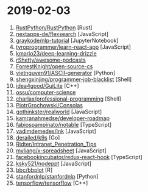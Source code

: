 # 2019-02-03

1. [RustPython/RustPython](https://github.com/RustPython/RustPython "A Python Interpreter written in Rust") [Rust]
2. [nextapps-de/flexsearch](https://github.com/nextapps-de/flexsearch "Next-Generation full text search library for Browser and Node.js") [JavaScript]
3. [graykode/nlp-tutorial](https://github.com/graykode/nlp-tutorial "Natural Language Processing Tutorial for Deep Learning Researchers") [JupyterNotebook]
4. [tyroprogrammer/learn-react-app](https://github.com/tyroprogrammer/learn-react-app "Application that will help you learn React fundamentals. Install this application locally - there's tutorial, code snippets and exercises. The main objective of this project is to help you get off the ground with React!") [JavaScript]
5. [kmario23/deep-learning-drizzle](https://github.com/kmario23/deep-learning-drizzle "Drench yourself in Deep Learning, Reinforcement Learning, Machine Learning, Computer Vision, and NLP by learning from these exciting lectures!!") 
6. [rShetty/awesome-podcasts](https://github.com/rShetty/awesome-podcasts "Collection of awesome podcasts") 
7. [ForrestKnight/open-source-cs](https://github.com/ForrestKnight/open-source-cs "Video discussing this curriculum:") 
8. [vietnguyen91/ASCII-generator](https://github.com/vietnguyen91/ASCII-generator "ASCII generator (image to text, image to image, video to video)") [Python]
9. [shengxinjing/programmer-job-blacklist](https://github.com/shengxinjing/programmer-job-blacklist "🙈程序员找工作黑名单，换工作和当技术合伙人需谨慎啊 更新有赞") [Shell]
10. [idea4good/GuiLite](https://github.com/idea4good/GuiLite "✔️The smallest UI framework for all platform -- 5K lines code") [C++]
11. [ossu/computer-science](https://github.com/ossu/computer-science "🎓 Path to a free self-taught education in Computer Science!") 
12. [charlax/professional-programming](https://github.com/charlax/professional-programming "A collection of full-stack resources for programmers.") [Shell]
13. [PiotrGrochowski/Consolas](https://github.com/PiotrGrochowski/Consolas "The Consolas font since I became a designer of it starting at version 8.0. It's of course open source.") 
14. [gothinkster/realworld](https://github.com/gothinkster/realworld "The mother of all demo apps — Exemplary fullstack Medium.com clone powered by React, Angular, Node, Django, and many more 🏅") [JavaScript]
15. [kamranahmedse/developer-roadmap](https://github.com/kamranahmedse/developer-roadmap "Roadmap to becoming a web developer in 2019") 
16. [fabiospampinato/notable](https://github.com/fabiospampinato/notable "The markdown-based note-taking app that doesn't suck.") [TypeScript]
17. [vadimdemedes/ink](https://github.com/vadimdemedes/ink "🌈 React for interactive command-line apps") [JavaScript]
18. [derailed/k9s](https://github.com/derailed/k9s "🐶 Kubernetes CLI To Manage Your Clusters In Style!") [Go]
19. [Ridter/Intranet_Penetration_Tips](https://github.com/Ridter/Intranet_Penetration_Tips "2018年初整理的一些内网渗透TIPS，后面更新的慢，所以公开出来希望跟小伙伴们一起更新维护~") 
20. [myliang/x-spreadsheet](https://github.com/myliang/x-spreadsheet "A web-based JavaScript（canvas） spreadsheet") [JavaScript]
21. [facebookincubator/redux-react-hook](https://github.com/facebookincubator/redux-react-hook "React Hook for accessing state and dispatch from a Redux store") [TypeScript]
22. [ksky521/nodeppt](https://github.com/ksky521/nodeppt "This is probably the best web presentation tool so far!") [JavaScript]
23. [bbc/bbplot](https://github.com/bbc/bbplot "R package that helps create and export ggplot2 charts in the style used by the BBC News data team") [R]
24. [stanfordnlp/stanfordnlp](https://github.com/stanfordnlp/stanfordnlp "Official Stanford NLP Python Library for Many Human Languages") [Python]
25. [tensorflow/tensorflow](https://github.com/tensorflow/tensorflow "An Open Source Machine Learning Framework for Everyone") [C++]
